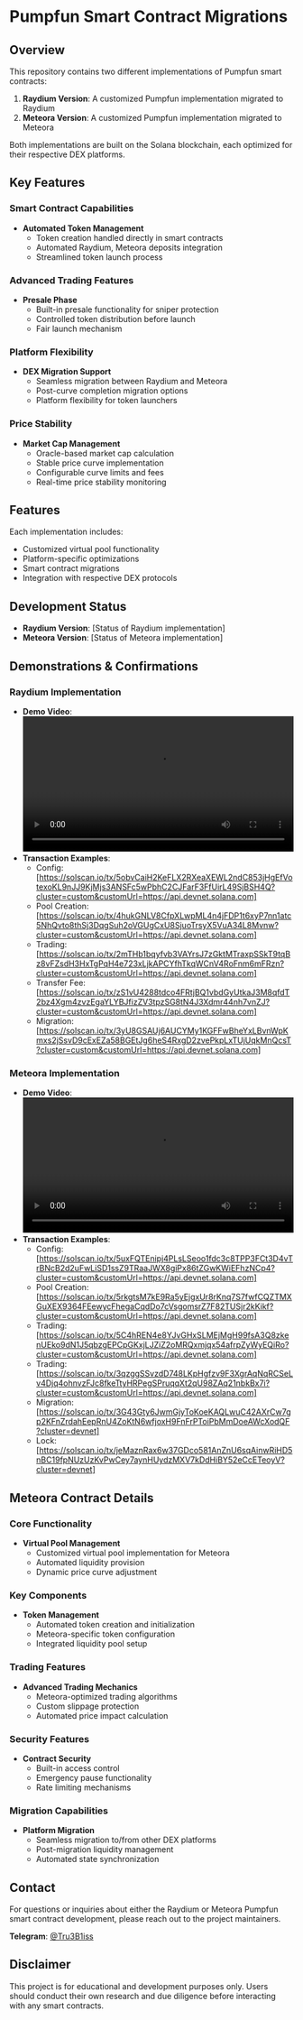 # Pumpfun Smart Contract Migrations

## Overview

This repository contains two different implementations of Pumpfun smart contracts:

1. **Raydium Version**: A customized Pumpfun implementation migrated to Raydium
2. **Meteora Version**: A customized Pumpfun implementation migrated to Meteora

Both implementations are built on the Solana blockchain, each optimized for their respective DEX platforms.

## Key Features

### Smart Contract Capabilities

- **Automated Token Management**
  - Token creation handled directly in smart contracts
  - Automated Raydium, Meteora deposits integration
  - Streamlined token launch process

### Advanced Trading Features

- **Presale Phase**
  - Built-in presale functionality for sniper protection
  - Controlled token distribution before launch
  - Fair launch mechanism

### Platform Flexibility

- **DEX Migration Support**
  - Seamless migration between Raydium and Meteora
  - Post-curve completion migration options
  - Platform flexibility for token launchers

### Price Stability

- **Market Cap Management**
  - Oracle-based market cap calculation
  - Stable price curve implementation
  - Configurable curve limits and fees
  - Real-time price stability monitoring

## Features

Each implementation includes:

- Customized virtual pool functionality
- Platform-specific optimizations
- Smart contract migrations
- Integration with respective DEX protocols

## Development Status

- **Raydium Version**: [Status of Raydium implementation]
- **Meteora Version**: [Status of Meteora implementation]

## Demonstrations & Confirmations

### Raydium Implementation

- **Demo Video**:
  <video src="videos/pumpRaydium.mp4" controls width="100%"></video>
- **Transaction Examples**:
  - Config: [https://solscan.io/tx/5obvCaiH2KeFLX2RXeaXEWL2ndC853jHgEfVotexoKL9nJJ9KjMjs3ANSFc5wPbhC2CJFarF3FfUirL49SjBSH4Q?cluster=custom&customUrl=https://api.devnet.solana.com]
  - Pool Creation: [https://solscan.io/tx/4hukGNLV8CfpXLwpML4n4jFDP1t6xyP7nn1atc5NhQvto8thSj3DqgSuh2oVGUgCxU8SjuoTrsyX5VuA34L8Mvnw?cluster=custom&customUrl=https://api.devnet.solana.com]
  - Trading: [https://solscan.io/tx/2mTHb1bqyfvb3VAYrsJ7zGktMTraxpSSkT9tqBz8vFZsdH3HxTgPqH4e723xLjkAPCYfhTkqWCnV4RoFnm6mFRzn?cluster=custom&customUrl=https://api.devnet.solana.com]
  - Transfer Fee: [https://solscan.io/tx/zS1vU4288tdco4FRtjBQ1vbdGyUtkaJ3M8qfdT2bz4Xgm4zvzEgaYLYBJfizZV3tpzSG8tN4J3Xdmr44nh7vnZJ?cluster=custom&customUrl=https://api.devnet.solana.com]
  - Migration: [https://solscan.io/tx/3yU8GSAUj6AUCYMy1KGFFwBheYxLBvnWpKmxs2jSsvD9cExEZa58BGEtJg6heS4RxgD2zvePkpLxTUjUqkMnQcsT?cluster=custom&customUrl=https://api.devnet.solana.com]

### Meteora Implementation

- **Demo Video**:
  <video src="videos/pumpMete.mp4" controls width="100%"></video>
- **Transaction Examples**:
  - Config: [https://solscan.io/tx/5uxFQTEnipj4PLsLSeoo1fdc3c8TPP3FCt3D4vTrBNcB2d2uFwLiSD1ssZ9TRaaJWX8giPx86tZGwKWiEFhzNCp4?cluster=custom&customUrl=https://api.devnet.solana.com]
  - Pool Creation: [https://solscan.io/tx/5rkgtsM7kE9Ra5yEjgxUr8rKnq7S7fwfCQZTMXGuXEX9364FEewycFhegaCqdDo7cVsgomsrZ7F82TUSjr2kKikf?cluster=custom&customUrl=https://api.devnet.solana.com]
  - Trading: [https://solscan.io/tx/5C4hREN4e8YJvGHxSLMEjMgH99fsA3Q8zkenUEko9dN1J5qbzgEPCpGKxjLJZiZ2oMRQxmjqx54afrpZyWyEQiRo?cluster=custom&customUrl=https://api.devnet.solana.com]
  - Trading: [https://solscan.io/tx/3qzggSSvzdD748LKpHgfzv9F3XgrAqNqRCSeLv4Djq4ohnvzFJc8fkeTtyHRPegSPruqqXt2qU98ZAq21nbkBx7i?cluster=custom&customUrl=https://api.devnet.solana.com]
  - Migration: [https://solscan.io/tx/3G43Gty6JwmGjyToKoeKAQLwuC42AXrCw7gp2KFnZrdahEepRnU4ZoKtN6wfjoxH9FnFrPToiPbMmDoeAWcXodQF?cluster=devnet]
  - Lock: [https://solscan.io/tx/jeMaznRax6w37GDco581AnZnU6sqAinwRiHD5nBC19fpNUzUzKvPwCey7aynHUydzMXV7kDdHiBY52eCcETeoyV?cluster=devnet]

## Meteora Contract Details

### Core Functionality

- **Virtual Pool Management**
  - Customized virtual pool implementation for Meteora
  - Automated liquidity provision
  - Dynamic price curve adjustment

### Key Components

- **Token Management**
  - Automated token creation and initialization
  - Meteora-specific token configuration
  - Integrated liquidity pool setup

### Trading Features

- **Advanced Trading Mechanics**
  - Meteora-optimized trading algorithms
  - Custom slippage protection
  - Automated price impact calculation

### Security Features

- **Contract Security**
  - Built-in access control
  - Emergency pause functionality
  - Rate limiting mechanisms

### Migration Capabilities

- **Platform Migration**
  - Seamless migration to/from other DEX platforms
  - Post-migration liquidity management
  - Automated state synchronization

## Contact

For questions or inquiries about either the Raydium or Meteora Pumpfun smart contract development, please reach out to the project maintainers.

**Telegram**: [@Tru3B1iss](https://t.me/Tru3B1iss)

## Disclaimer

This project is for educational and development purposes only. Users should conduct their own research and due diligence before interacting with any smart contracts.
